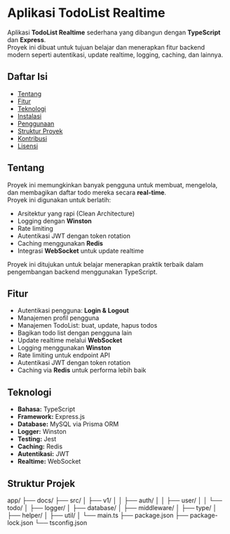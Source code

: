 # Aplikasi TodoList Realtime

Aplikasi **TodoList Realtime** sederhana yang dibangun dengan **TypeScript** dan **Express**.  
Proyek ini dibuat untuk tujuan belajar dan menerapkan fitur backend modern seperti autentikasi, update realtime, logging, caching, dan lainnya.

## Daftar Isi

- [Tentang](#tentang)
- [Fitur](#fitur)
- [Teknologi](#teknologi)
- [Instalasi](#instalasi)
- [Penggunaan](#penggunaan)
- [Struktur Proyek](#struktur-proyek)
- [Kontribusi](#kontribusi)
- [Lisensi](#lisensi)

## Tentang

Proyek ini memungkinkan banyak pengguna untuk membuat, mengelola, dan membagikan daftar todo mereka secara **real-time**.  
Proyek ini digunakan untuk berlatih:

- Arsitektur yang rapi (Clean Architecture)
- Logging dengan **Winston**
- Rate limiting
- Autentikasi JWT dengan token rotation
- Caching menggunakan **Redis**
- Integrasi **WebSocket** untuk update realtime

Proyek ini ditujukan untuk belajar menerapkan praktik terbaik dalam pengembangan backend menggunakan TypeScript.

## Fitur

- Autentikasi pengguna: **Login & Logout**
- Manajemen profil pengguna
- Manajemen TodoList: buat, update, hapus todos
- Bagikan todo list dengan pengguna lain
- Update realtime melalui **WebSocket**
- Logging menggunakan **Winston**
- Rate limiting untuk endpoint API
- Autentikasi JWT dengan token rotation
- Caching via **Redis** untuk performa lebih baik

## Teknologi

- **Bahasa:** TypeScript
- **Framework:** Express.js
- **Database:** MySQL via Prisma ORM
- **Logger:** Winston
- **Testing:** Jest
- **Caching:** Redis
- **Autentikasi:** JWT
- **Realtime:** WebSocket

## Struktur Projek

app/
├── docs/
├── src/
│ ├── v1/
│ │ ├── auth/
│ │ ├── user/
│ │ └── todo/
│ ├── logger/
│ ├── database/
│ ├── middleware/
│ ├── type/
│ ├── helper/
│ ├── util/
│ └── main.ts
├── package.json
├── package-lock.json
└── tsconfig.json
